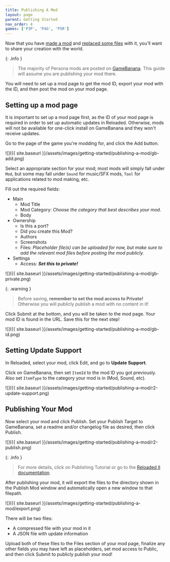 ```yaml
---
title: Publishing A Mod 
layout: page
parent: Getting Started
nav_order: 4
games: ['P3P', 'P4G', 'P5R']
---
```


Now that you have [made a mod](making-a-mod) and [replaced some files](replacing-files) with it, you'll want to share your creation with the world.

{: .info }
> The majority of Persona mods are posted on [GameBanana](https://gamebanana.com/). This guide will assume you are publishing your mod there.

You will need to set up a mod page to get the mod ID, export your mod with the ID, and then post the mod on your mod page.

## Setting up a mod page

It is important to set up a mod page first, as the ID of your mod page is required in order to set up automatic updates in Reloaded. Otherwise, mods will not be available for one-click install on GameBanana and they won't receive updates.

Go to the page of the game you're modding for, and click the Add button.

![]({{ site.baseurl }}/assets/images/getting-started/publishing-a-mod/gb-add.png)

Select an appropriate section for your mod; most mods will simply fall under `Mod`, but some may fall under `Sound` for music/SFX mods, `Tool` for applications related to mod making, etc.

Fill out the required fields:
* Main
	* Mod Title
	* Mod Category: *Choose the category that best describes your mod.*
	* Body
* Ownership
	* Is this a port?
	* Did you create this Mod?
	* Authors
	* Screenshots
	* Files: *Placeholder file(s) can be uploaded for now, but make sure to add the relevant mod files before posting the mod publicly.*
* Settings
	* Access: ***Set this to private!***

![]({{ site.baseurl }}/assets/images/getting-started/publishing-a-mod/gb-private.png)

{: .warning }
> Before saving, **remember to set the mod access to Private!** Otherwise you will publicly publish a mod with no content in it!

Click Submit at the bottom, and you will be taken to the mod page. Your mod ID is found in the URL. Save this for the next step!

![]({{ site.baseurl }}/assets/images/getting-started/publishing-a-mod/gb-id.png)

## Setting Update Support

In Reloaded, select your mod, click Edit, and go to **Update Support**.

Click on GameBanana, then set `ItemId` to the mod ID you got previously. Also set `ItemType` to the category your mod is in (Mod, Sound, etc).

![]({{ site.baseurl }}/assets/images/getting-started/publishing-a-mod/r2-update-support.png)

## Publishing Your Mod

Now select your mod and click Publish. Set your Publish Target to GameBanana, set a readme and/or changelog file as desired, then click Publish.

![]({{ site.baseurl }}/assets/images/getting-started/publishing-a-mod/r2-publish.png)

{: .info }
> For more details, click on Publishing Tutorial or go to the [Reloaded II documentation](https://reloaded-project.github.io/Reloaded-II/CreatingRelease/).

After publishing your mod, it will export the files to the directory shown in the Publish Mod window and automatically open a new window to that filepath.

![]({{ site.baseurl }}/assets/images/getting-started/publishing-a-mod/export.png)

There will be two files:
* A compressed file with your mod in it
* A JSON file with update information

Upload both of these files to the Files section of your mod page, finalize any other fields you may have left as placeholders, set mod access to Public, and then click Submit to publicly publish your mod!